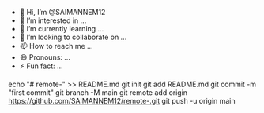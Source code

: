 - 👋 Hi, I’m @SAIMANNEM12
- 👀 I’m interested in ...
- 🌱 I’m currently learning ...
- 💞️ I’m looking to collaborate on ...
- 📫 How to reach me ...
- 😄 Pronouns: ...
- ⚡ Fun fact: ...

<!---
SAIMANNEM12/SAIMANNEM12 is a ✨ special ✨ repository because its `README.md` (this file) appears on your GitHub profile.
You can click the Preview link to take a look at your changes.
--->
echo "# remote-" >> README.md
git init
git add README.md
git commit -m "first commit"
git branch -M main
git remote add origin https://github.com/SAIMANNEM12/remote-.git
git push -u origin main
